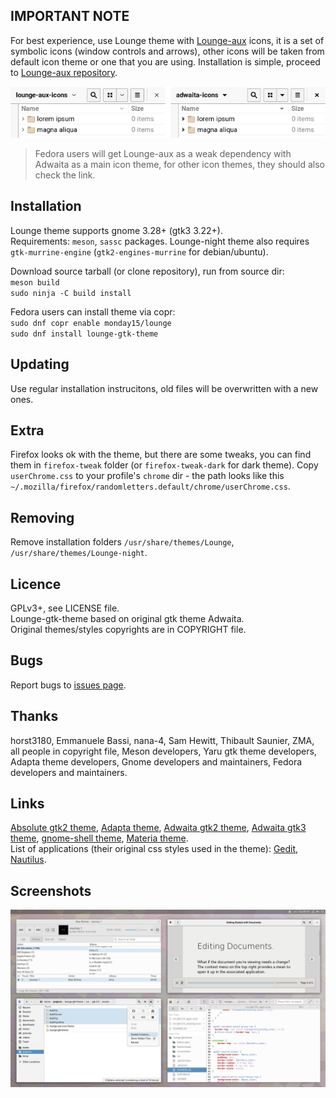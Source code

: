 ## IMPORTANT NOTE
For best experience, use Lounge theme with [Lounge-aux](https://github.com/monday15/lounge-aux) icons, it is a set of symbolic icons (window controls and arrows), other icons will be taken from default icon theme or one that you are using. Installation is simple, proceed to [Lounge-aux repository](https://github.com/monday15/lounge-aux).

![sh1](/screenshots/auxdiff.png?raw=true)

> Fedora users will get Lounge-aux as a weak dependency with Adwaita as a main icon theme, for other icon themes, they should also check the link.

## Installation
Lounge theme supports gnome 3.28+ (gtk3 3.22+).  
Requirements: `meson`, `sassc` packages. Lounge-night theme also requires `gtk-murrine-engine` (`gtk2-engines-murrine` for debian/ubuntu).  

Download source tarball (or clone repository), run from source dir:  
`meson build`  
`sudo ninja -C build install`

Fedora users can install theme via copr:  
`sudo dnf copr enable monday15/lounge`  
`sudo dnf install lounge-gtk-theme`

## Updating
Use regular installation instrucitons, old files will be overwritten with a new ones.

## Extra
Firefox looks ok with the theme, but there are some tweaks, you can find them in `firefox-tweak` folder (or `firefox-tweak-dark` for dark theme). Copy `userChrome.css` to your profile's `chrome` dir - the path looks like this `~/.mozilla/firefox/randomletters.default/chrome/userChrome.css`.

## Removing
Remove installation folders `/usr/share/themes/Lounge`, `/usr/share/themes/Lounge-night`.


## Licence
GPLv3+, see LICENSE file.  
Lounge-gtk-theme based on original gtk theme Adwaita.  
Original themes/styles copyrights are in COPYRIGHT file.

## Bugs
Report bugs to [issues page](https://github.com/monday15/lounge-gtk-theme/issues).

## Thanks
horst3180, Emmanuele Bassi, nana-4, Sam Hewitt, Thibault Saunier, ZMA, all people in copyright file, Meson developers, Yaru gtk theme developers, Adapta theme developers, Gnome developers and maintainers, Fedora developers and maintainers.

## Links
[Absolute gtk2 theme](https://www.gnome-look.org/p/1080258/), [Adapta theme](https://github.com/adapta-project/adapta-gtk-theme), [Adwaita gtk2 theme](https://gitlab.gnome.org/GNOME/gnome-themes-extra), [Adwaita gtk3 theme](https://gitlab.gnome.org/GNOME/gtk), [gnome-shell theme](https://gitlab.gnome.org/GNOME/gnome-shell), [Materia theme](https://github.com/nana-4/materia-theme).  
List of applications (their original css styles used in the theme): [Gedit](https://gitlab.gnome.org/GNOME/gedit), [Nautilus](https://gitlab.gnome.org/GNOME/nautilus).

## Screenshots
![sh1](/screenshots/sh1.png?raw=true)
